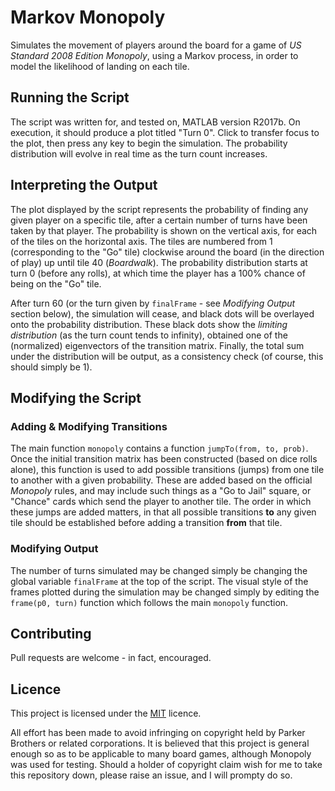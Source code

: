 # Markov Monopoly

Simulates the movement of players around the board for a game of *US Standard 2008 Edition Monopoly*, using a Markov process, in order to model the likelihood of landing on each tile.

## Running the Script

The script was written for, and tested on, MATLAB version R2017b. On execution, it should produce a plot titled "Turn 0". Click to transfer focus to the plot, then press any key to begin the simulation. The probability distribution will evolve in real time as the turn count increases.

## Interpreting the Output

The plot displayed by the script represents the probability of finding any given player on a specific tile, after a certain number of turns have been taken by that player. The probability is shown on the vertical axis, for each of the tiles on the horizontal axis. The tiles are numbered from 1 (corresponding to the "Go" tile) clockwise around the board (in the direction of play) up until tile 40 (*Boardwalk*). The probability distribution starts at turn 0 (before any rolls), at which time the player has a 100% chance of being on the "Go" tile.

After turn 60 (or the turn given by `finalFrame` - see *Modifying Output* section below), the simulation will cease, and black dots will be overlayed onto the probability distribution. These black dots show the *limiting distribution* (as the turn count tends to infinity), obtained one of the (normalized) eigenvectors of the transition matrix. Finally, the total sum under the distribution will be output, as a consistency check (of course, this should simply be 1).

## Modifying the Script

### Adding & Modifying Transitions

The main function `monopoly` contains a function `jumpTo(from, to, prob)`. Once the initial transition matrix has been constructed (based on dice rolls alone), this function is used to add possible transitions (jumps) from one tile to another with a given probability. These are added based on the official *Monopoly* rules, and may include such things as a "Go to Jail" square, or "Chance" cards which send the player to another tile. The order in which these jumps are added matters, in that all possible transitions **to** any given tile should be established before adding a transition **from** that tile.

### Modifying Output

The number of turns simulated may be changed simply be changing the global variable `finalFrame` at the top of the script. The visual style of the frames plotted during the simulation may be changed simply by editing the `frame(p0, turn)` function which follows the main `monopoly` function.

## Contributing

Pull requests are welcome - in fact, encouraged.

## Licence

This project is licensed under the [MIT](https://choosealicense.com/licenses/mit/) licence. 

All effort has been made to avoid infringing on copyright held by Parker Brothers or related corporations. It is believed that this project is general enough so as to be applicable to many board games, although Monopoly was used for testing. Should a holder of copyright claim wish for me to take this repository down, please raise an issue, and I will prompty do so. 
